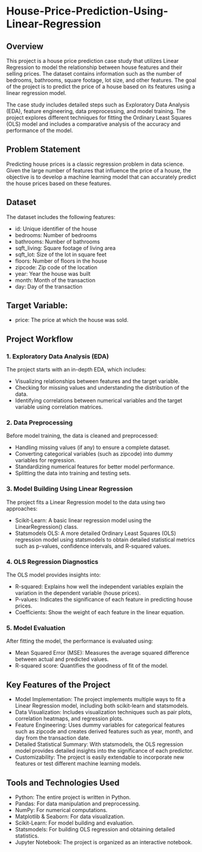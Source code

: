 # House-Price-Prediction-Using-Linear-Regression

## Overview

This project is a house price prediction case study that utilizes Linear Regression to model the relationship between house features and their selling prices. The dataset contains information such as the number of bedrooms, bathrooms, square footage, lot size, and other features. The goal of the project is to predict the price of a house based on its features using a linear regression model.

The case study includes detailed steps such as Exploratory Data Analysis (EDA), feature engineering, data preprocessing, and model training. The project explores different techniques for fitting the Ordinary Least Squares (OLS) model and includes a comparative analysis of the accuracy and performance of the model.

## Problem Statement

Predicting house prices is a classic regression problem in data science. Given the large number of features that influence the price of a house, the objective is to develop a machine learning model that can accurately predict the house prices based on these features.

## Dataset

The dataset includes the following features:

- id: Unique identifier of the house
- bedrooms: Number of bedrooms
- bathrooms: Number of bathrooms
- sqft_living: Square footage of living area
- sqft_lot: Size of the lot in square feet
- floors: Number of floors in the house
- zipcode: Zip code of the location
- year: Year the house was built
- month: Month of the transaction
- day: Day of the transaction


## Target Variable:

- price: The price at which the house was sold.

## Project Workflow

### 1. Exploratory Data Analysis (EDA)

The project starts with an in-depth EDA, which includes:

- Visualizing relationships between features and the target variable.
- Checking for missing values and understanding the distribution of the data.
- Identifying correlations between numerical variables and the target variable using correlation matrices.

### 2. Data Preprocessing

Before model training, the data is cleaned and preprocessed:

- Handling missing values (if any) to ensure a complete dataset.
- Converting categorical variables (such as zipcode) into dummy variables for regression.
- Standardizing numerical features for better model performance.
- Splitting the data into training and testing sets.

### 3. Model Building Using Linear Regression

The project fits a Linear Regression model to the data using two approaches:

- Scikit-Learn: A basic linear regression model using the LinearRegression() class.
- Statsmodels OLS: A more detailed Ordinary Least Squares (OLS) regression model using statsmodels to obtain detailed statistical metrics such as p-values, confidence intervals, and R-squared values.

### 4. OLS Regression Diagnostics

The OLS model provides insights into:

- R-squared: Explains how well the independent variables explain the variation in the dependent variable (house prices).
- P-values: Indicates the significance of each feature in predicting house prices.
- Coefficients: Show the weight of each feature in the linear equation.


### 5. Model Evaluation

After fitting the model, the performance is evaluated using:

- Mean Squared Error (MSE): Measures the average squared difference between actual and predicted values.
- R-squared score: Quantifies the goodness of fit of the model.

## Key Features of the Project

* Model Implementation: The project implements multiple ways to fit a Linear Regression model, including both scikit-learn and statsmodels.
* Data Visualization: Includes visualization techniques such as pair plots, correlation heatmaps, and regression plots.
* Feature Engineering: Uses dummy variables for categorical features such as zipcode and creates derived features such as year, month, and day from the transaction date.
* Detailed Statistical Summary: With statsmodels, the OLS regression model provides detailed insights into the significance of each predictor.
* Customizability: The project is easily extendable to incorporate new features or test different machine learning models.


## Tools and Technologies Used

- Python: The entire project is written in Python.
- Pandas: For data manipulation and preprocessing.
- NumPy: For numerical computations.
- Matplotlib & Seaborn: For data visualization.
- Scikit-Learn: For model building and evaluation.
- Statsmodels: For building OLS regression and obtaining detailed statistics.
- Jupyter Notebook: The project is organized as an interactive notebook.
